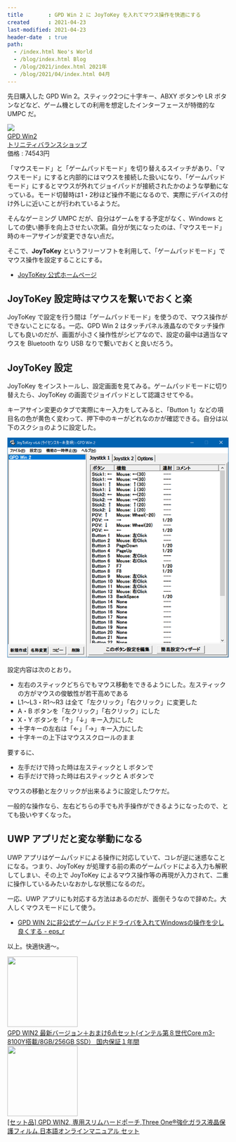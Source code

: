 ```yaml
---
title        : GPD Win 2 に JoyToKey を入れてマウス操作を快適にする
created      : 2021-04-23
last-modified: 2021-04-23
header-date  : true
path:
  - /index.html Neo's World
  - /blog/index.html Blog
  - /blog/2021/index.html 2021年
  - /blog/2021/04/index.html 04月
---
```


先日購入した GPD Win 2。スティック2つに十字キー、ABXY ボタンや LR ボタンなどなど、ゲーム機としての利用を想定したインターフェースが特徴的な UMPC だ。

<div class="ad-rakuten">
  <div class="ad-rakuten-image">
    <a href="https://hb.afl.rakuten.co.jp/hgc/g00txt32.waxycffa.g00txt32.waxyd98b/?pc=https%3A%2F%2Fitem.rakuten.co.jp%2Ftrinitybalance%2F4940207276796%2F&amp;m=http%3A%2F%2Fm.rakuten.co.jp%2Ftrinitybalance%2Fi%2F10014568%2F">
      <img src="https://thumbnail.image.rakuten.co.jp/@0_mall/trinitybalance/cabinet/r_1613005523/4940207276796.jpg?_ex=128x128">
    </a>
  </div>
  <div class="ad-rakuten-info">
    <div class="ad-rakuten-title">
      <a href="https://hb.afl.rakuten.co.jp/hgc/g00txt32.waxycffa.g00txt32.waxyd98b/?pc=https%3A%2F%2Fitem.rakuten.co.jp%2Ftrinitybalance%2F4940207276796%2F&amp;m=http%3A%2F%2Fm.rakuten.co.jp%2Ftrinitybalance%2Fi%2F10014568%2F">GPD Win2</a>
    </div>
    <div class="ad-rakuten-shop">
      <a href="https://hb.afl.rakuten.co.jp/hgc/g00txt32.waxycffa.g00txt32.waxyd98b/?pc=https%3A%2F%2Fwww.rakuten.co.jp%2Ftrinitybalance%2F&amp;m=http%3A%2F%2Fm.rakuten.co.jp%2Ftrinitybalance%2F">トリニティバランスショップ</a>
    </div>
    <div class="ad-rakuten-price">価格 : 74543円</div>
  </div>
</div>

「マウスモード」と「ゲームパッドモード」を切り替えるスイッチがあり、「マウスモード」にすると内部的にはマウスを接続した扱いになり、「ゲームパッドモード」にするとマウスが外れてジョイパッドが接続されたかのような挙動になっている。モード切替時は1・2秒ほど操作不能になるので、実際にデバイスの付け外しに近いことが行われているようだ。

そんなゲーミング UMPC だが、自分はゲームをする予定がなく、Windows としての使い勝手を向上させたい次第。自分が気になったのは、「マウスモード」時のキーアサインが変更できない点だ。

そこで、**JoyToKey** というフリーソフトを利用して、「ゲームパッドモード」でマウス操作を設定することにする。

- [JoyToKey 公式ホームページ](https://joytokey.net/ja/)

## JoyToKey 設定時はマウスを繋いでおくと楽

JoyToKey で設定を行う間は「ゲームパッドモード」を使うので、マウス操作ができないことになる。一応、GPD Win 2 はタッチパネル液晶なのでタッチ操作しても良いのだが、画面が小さく操作性がシビアなので、設定の最中は適当なマウスを Bluetooth なり USB なりで繋いでおくと良いだろう。

## JoyToKey 設定

JoyToKey をインストールし、設定画面を見てみる。ゲームパッドモードに切り替えたら、JoyToKey の画面でジョイパッドとして認識させてやる。

キーアサイン変更のタブで実際にキー入力をしてみると、「Button 1」などの項目名の色が黄色く変わって、押下中のキーがどれなのかが確認できる。自分は以下のスクショのように設定した。

![設定内容](./23-01-01.png)

設定内容は次のとおり。

- 左右のスティックどちらでもマウス移動をできるようにした。左スティックの方がマウスの俊敏性が若干高めである
- L1〜L3・R1〜R3 は全て「左クリック」「右クリック」に変更した
- A・B ボタンを「左クリック」「右クリック」にした
- X・Y ボタンを「↑」「↓」キー入力にした
- 十字キーの左右は「←」「→」キー入力にした
- 十字キーの上下はマウススクロールのまま

要するに、

- 左手だけで持った時は左スティックと L ボタンで
- 右手だけで持った時は右スティックと A ボタンで

マウスの移動と左クリックが出来るように設定したワケだ。

一般的な操作なら、左右どちらの手でも片手操作ができるようになったので、とても扱いやすくなった。

## UWP アプリだと変な挙動になる

UWP アプリはゲームパッドによる操作に対応していて、コレが逆に迷惑なことになる。つまり、JoyToKey が処理する前の素のゲームパッドによる入力も解釈してしまい、その上で JoyToKey によるマウス操作等の再現が入力されて、二重に操作しているみたいなおかしな状態になるのだ。

一応、UWP アプリにも対応する方法はあるのだが、面倒そうなので辞めた。大人しくマウスモードにして使う。

- [GPD WIN 2に非公式ゲームパッドドライバを入れてWindowsの操作を少し良くする - eps_r](https://eps-r.hatenablog.com/entry/2019/03/23/gpdwin2-x360c)

以上。快適快適～。

<div class="ad-amazon">
  <div class="ad-amazon-image">
    <a href="https://www.amazon.co.jp/dp/B07VB8Q6ZY?tag=neos21-22&amp;linkCode=osi&amp;th=1&amp;psc=1">
      <img src="https://m.media-amazon.com/images/I/41yxsMh1toL._SL160_.jpg" width="160" height="160">
    </a>
  </div>
  <div class="ad-amazon-info">
    <div class="ad-amazon-title">
      <a href="https://www.amazon.co.jp/dp/B07VB8Q6ZY?tag=neos21-22&amp;linkCode=osi&amp;th=1&amp;psc=1">GPD WIN2 最新バージョン＋おまけ6点セット(インテル第８世代Core m3-8100Y搭載/8GB/256GB SSD） 国内保証１年間</a>
    </div>
  </div>
</div>

<div class="ad-amazon">
  <div class="ad-amazon-image">
    <a href="https://www.amazon.co.jp/dp/B07BVBS29R?tag=neos21-22&amp;linkCode=osi&amp;th=1&amp;psc=1">
      <img src="https://m.media-amazon.com/images/I/41c3lLYWcGL._SL160_.jpg" width="160" height="160">
    </a>
  </div>
  <div class="ad-amazon-info">
    <div class="ad-amazon-title">
      <a href="https://www.amazon.co.jp/dp/B07BVBS29R?tag=neos21-22&amp;linkCode=osi&amp;th=1&amp;psc=1">[セット品] GPD WIN2, 専用スリムハードポーチ,Three One®強化ガラス液晶保護フィルム,日本語オンラインマニュアル セット</a>
    </div>
  </div>
</div>
